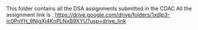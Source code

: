 This folder contains all the DSA assignments submitted in the CDAC
All the assignment link is : https://drive.google.com/drive/folders/1xdlp3-ic0PnYH_9NigXj4KnPLNxB9XYU?usp=drive_link
